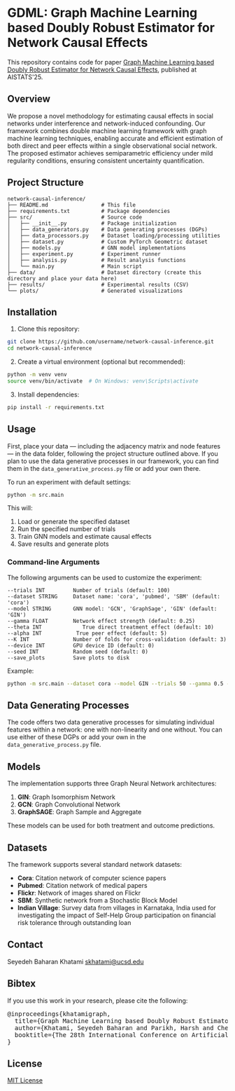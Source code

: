 # GDML: Graph Machine Learning based Doubly Robust Estimator for Network Causal Effects

This repository contains code for paper [Graph Machine Learning based Doubly Robust Estimator for Network Causal Effects](https://arxiv.org/abs/2403.11332), published at AISTATS'25.

## Overview

We propose a novel methodology for estimating causal effects in social networks under interference and  network-induced confounding. Our framework combines double machine learning framework with graph machine learning techniques, enabling accurate and efficient estimation of both direct and peer effects within a single observational social network. The proposed estimator achieves semiparametric efficiency under mild regularity conditions, ensuring consistent uncertainty quantification.

## Project Structure

```
network-causal-inference/
├── README.md                 # This file
├── requirements.txt          # Package dependencies
├── src/                      # Source code
│   ├── __init__.py           # Package initialization
│   ├── data_generators.py    # Data generating processes (DGPs)
│   ├── data_processors.py    # Dataset loading/processing utilities
│   ├── dataset.py            # Custom PyTorch Geometric dataset
│   ├── models.py             # GNN model implementations
│   ├── experiment.py         # Experiment runner
│   ├── analysis.py           # Result analysis functions
│   └── main.py               # Main script
├── data/                     # Dataset directory (create this directory and place your data here)
├── results/                  # Experimental results (CSV)
└── plots/                    # Generated visualizations
```

## Installation

1. Clone this repository:
```bash
git clone https://github.com/username/network-causal-inference.git
cd network-causal-inference
```

2. Create a virtual environment (optional but recommended):
```bash
python -m venv venv
source venv/bin/activate  # On Windows: venv\Scripts\activate
```

3. Install dependencies:
```bash
pip install -r requirements.txt
```

## Usage

First, place your data — including the adjacency matrix and node features — in the data folder, following the project structure outlined above. If you plan to use the data generative processes in our framework, you can find them in the `data_generative_process.py` file or add your own there.

To run an experiment with default settings:

```bash
python -m src.main
```

This will:
1. Load or generate the specified dataset
2. Run the specified number of trials
3. Train GNN models and estimate causal effects
4. Save results and generate plots

### Command-line Arguments

The following arguments can be used to customize the experiment:

```
--trials INT         Number of trials (default: 100)
--dataset STRING     Dataset name: 'cora', 'pubmed', 'SBM' (default: 'cora')
--model STRING       GNN model: 'GCN', 'GraphSage', 'GIN' (default: 'GIN')
--gamma FLOAT        Network effect strength (default: 0.25)
--theta INT             True direct treatment effect (default: 10)
--alpha INT           True peer effect (default: 5)
--K INT              Number of folds for cross-validation (default: 3)
--device INT         GPU device ID (default: 0)
--seed INT           Random seed (default: 0)
--save_plots         Save plots to disk
```

Example:
```bash
python -m src.main --dataset cora --model GIN --trials 50 --gamma 0.5 --save_plots
```

## Data Generating Processes

The code offers two data generative processes for simulating individual features within a network: one with non-linearity and one without. You can use either of these DGPs or add your own in the `data_generative_process.py` file.

## Models

The implementation supports three Graph Neural Network architectures:

1. **GIN**: Graph Isomorphism Network
2. **GCN**: Graph Convolutional Network
3. **GraphSAGE**: Graph Sample and Aggregate

These models can be used for both treatment and outcome predictions.

## Datasets

The framework supports several standard network datasets:

- **Cora**: Citation network of computer science papers
- **Pubmed**: Citation network of medical papers
- **Flickr**: Network of images shared on Flickr
- **SBM**: Synthetic network from a Stochastic Block Model
- **Indian Village**: Survey data from villages in Karnataka, India used for investigating the impact of Self-Help Group participation on financial risk tolerance through outstanding loan

## Contact
Seyedeh Baharan Khatami skhatami@ucsd.edu

## Bibtex
If you use this work in your research, please cite the following:
<pre>
@inproceedings{khatamigraph,
  title={Graph Machine Learning based Doubly Robust Estimator for Network Causal Effects},
  author={Khatami, Seyedeh Baharan and Parikh, Harsh and Chen, Haowei and Roy, Sudeepa and Salimi, Babak},
  booktitle={The 28th International Conference on Artificial Intelligence and Statistics}
}
</pre>

## License

[MIT License](LICENSE)
